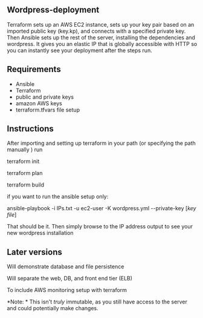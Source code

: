 ## **Wordpress-deployment**

Terraform sets up an AWS EC2 instance, sets up your key pair based on an imported public key (key.kp), and connects with a specified private key.
Then Ansible sets up the rest of the server, installing the dependencies and wordpress.
It gives you an elastic IP that is globally accessible with HTTP so you can instantly see your deployment after the steps run.

## Requirements

  - Ansible
  - Terraform
  - public and private keys
  - amazon AWS keys
  - terraform.tfvars file setup


## Instructions

After importing and setting up terraform in your path (or specifying the path manually )
run

terraform init

terraform plan

terraform build

if you want to run the ansible setup only:

ansible-playbook -i IPs.txt -u ec2-user -K wordpress.yml --private-key [_key file_]


That should be it. Then simply browse to the IP address output to see your new wordpress installation

## Later versions
 Will demonstrate database and file persistence

 Will separate the web, DB, and front end tier (ELB)

 To include AWS monitoring setup with terraform


*Note: * This isn't _truly_ immutable, as you still have access to the server and could potentially make changes.
